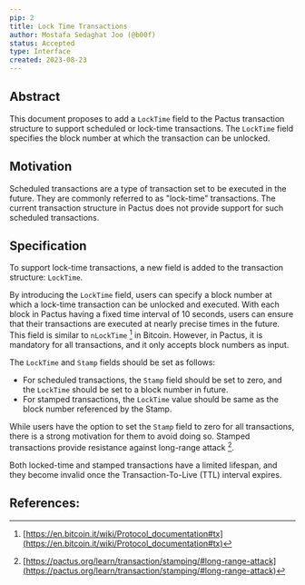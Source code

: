 ```yaml
---
pip: 2
title: Lock Time Transactions
author: Mostafa Sedaghat Joo (@b00f)
status: Accepted
type: Interface
created: 2023-08-23
---
```


## Abstract

This document proposes to add a `LockTime` field to the Pactus transaction structure to
support scheduled or lock-time transactions.
The `LockTime` field specifies the block number at which the transaction can be unlocked.

## Motivation

Scheduled transactions are a type of transaction set to be executed in the future.
They are commonly referred to as "lock-time" transactions.
The current transaction structure in Pactus does not provide support for such scheduled transactions.

## Specification

To support lock-time transactions, a new field is added to the transaction structure: `LockTime`.

By introducing the `LockTime` field, users can specify a block number at which a lock-time transaction can be unlocked and executed.
With each block in Pactus having a fixed time interval of 10 seconds, users can ensure that their transactions are executed
at nearly precise times in the future.
This field is similar to `nLockTime` [^1] in Bitcoin.
However, in Pactus, it is mandatory for all transactions, and it only accepts block numbers as input.

The `LockTime` and `Stamp` fields should be set as follows:

- For scheduled transactions, the `Stamp` field should be set to zero, and the `LockTime` should be set to a block number in future.
- For stamped transactions, the `LockTime` value should be same as the block number referenced by the Stamp.

While users have the option to set the `Stamp` field to zero for all transactions,
there is a strong motivation for them to avoid doing so.
Stamped transactions provide resistance against long-range attack [^2].

Both locked-time and stamped transactions have a limited lifespan,
and they become invalid once the Transaction-To-Live (TTL) interval expires.

## References:

[^1]: [https://en.bitcoin.it/wiki/Protocol_documentation#tx](https://en.bitcoin.it/wiki/Protocol_documentation#tx)
[^2]: [https://pactus.org/learn/transaction/stamping/#long-range-attack](https://pactus.org/learn/transaction/stamping/#long-range-attack)

